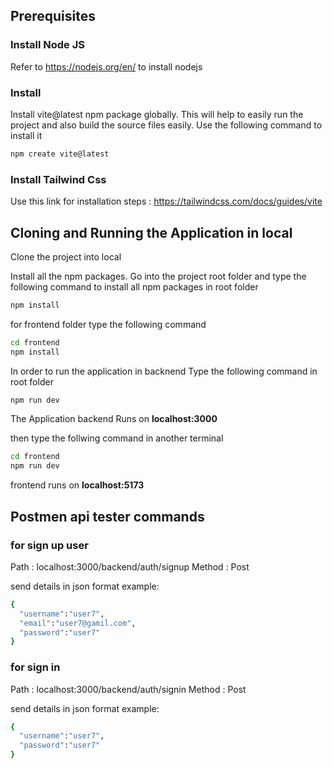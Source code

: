 ## Prerequisites

### Install Node JS
Refer to https://nodejs.org/en/ to install nodejs

### Install 
Install vite@latest npm package globally. This will help to easily run the project and also build the source files easily. Use the following command to install it

```bash
npm create vite@latest 
```
### Install Tailwind Css
Use this link for installation steps : https://tailwindcss.com/docs/guides/vite
## Cloning and Running the Application in local

Clone the project into local

Install all the npm packages. Go into the project root folder and type the following command to install all npm packages in root folder 

```bash
npm install
```
for frontend folder type the following command

```bash
cd frontend
npm install
```

In order to run the application in backnend Type the following command in root folder 

```bash
npm run dev
```
The Application backend Runs on **localhost:3000**

then type the follwing command in another terminal 

```bash
cd frontend
npm run dev
```
frontend runs on **localhost:5173**

## Postmen api tester commands

### for sign up user 
Path : localhost:3000/backend/auth/signup
Method : Post

send details in json format 
example: 
```bash
{
  "username":"user7",
  "email":"user7@gamil.com",
  "password":"user7"
}
```
### for sign in 

Path : localhost:3000/backend/auth/signin
Method : Post 

send details in json format 
example: 
```bash
{
  "username":"user7",
  "password":"user7"
}
```


